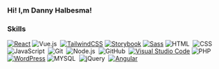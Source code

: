 ### Hi! I,m Danny Halbesma!

### Skills
[![React](https://img.shields.io/badge/React-%2320232a.svg?logo=react&logoColor=%2361DAFB)](#)
![Vue.js](https://img.shields.io/badge/Vue.js-35495E?style=for-the-badge&logo=vue.js&logoColor=4FC08D)&nbsp;
[![TailwindCSS](https://img.shields.io/badge/Tailwind%20CSS-%2338B2AC.svg?logo=tailwind-css&logoColor=white)](#)
[![Storybook](https://img.shields.io/badge/Storybook-FF4785?logo=storybook&logoColor=fff)](#)
[![Sass](https://img.shields.io/badge/Sass-C69?logo=sass&logoColor=fff)](#)
![HTML](https://img.shields.io/badge/-HTML-05122A?style=flat&logo=HTML5)&nbsp;
![CSS](https://img.shields.io/badge/-CSS-05122A?style=flat&logo=CSS3&logoColor=1572B6)&nbsp;
![JavaScript](https://img.shields.io/badge/-JavaScript-05122A?style=flat&logo=javascript)&nbsp;
![Git](https://img.shields.io/badge/-Git-05122A?style=flat&logo=git)&nbsp;
![Node.js](https://img.shields.io/badge/-Node.js-05122A?style=flat&logo=node.js)&nbsp;
![GitHub](https://img.shields.io/badge/-GitHub-05122A?style=flat&logo=github)&nbsp;
[![Visual Studio Code](https://custom-icon-badges.demolab.com/badge/Visual%20Studio%20Code-0078d7.svg?logo=vsc&logoColor=white)](#)
![PHP](https://img.shields.io/badge/PHP-777BB4?style=for-the-badge&logo=php&logoColor=white)&nbsp;
[![WordPress](https://img.shields.io/badge/WordPress-%2321759B.svg?logo=wordpress&logoColor=white)](#)
![MYSQL](https://img.shields.io/badge/MySQL-00000F?style=for-the-badge&logo=mysql&logoColor=white)&nbsp;
![jQuery](https://img.shields.io/badge/jQuery-0769AD?style=for-the-badge&logo=jquery&logoColor=white)&nbsp;
[![Angular](https://img.shields.io/badge/Angular-%23DD0031.svg?logo=angular&logoColor=white)](#)
